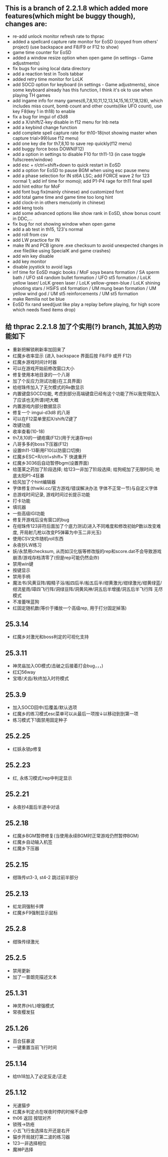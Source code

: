 ## This is a branch of 2.2.1.8 which added more features(which might be buggy though), changes are:
- re-add unlock monitor refresh rate to thprac
- added a spellcard capture rate monitor for EoSD (copyed from others' project) (use backspace and F8/F9 or F12 to show)
- game time counter for EoSD
- added a window resize option when open game (in settings - Game adjustments)
- fix bugs for using local data directory
- add a reaction test in Tools tabbar
- added retry time monitor for LoLK
- add SOCD option for keyboard (in settings - Game adjustments), since some keyboard already has this function, I think it's ok to use when playing TH games
- add ingame info for many games(6,7,8,10,11,12,13,14,15,16,17,18,128), which includes miss count, bomb count and other counts(like UFO count), use key F8(key 1 in th18) to enable
- fix a bug for imgui of d3d8
- add a X/shift/Z-key disable in f12 menu for lnb neta
- add a keybind change function
- add complete spell capture rate for th10-18(not showing master when capture trial>99)(use f12 menu)
- add one key die for th7,8,10 to save rep quickly(f12 menu)
- add buggy force boss DOWN(F12)
- add a option in settings to disable F10 for th11-13 (in case toggle fullscreen/window)
- add esc + r/ctrl+shift+down to quick restart in EoSD
- add a option for EoSD to pause BGM when using esc pause menu
- add a phase selection for IN st6A LSC;  add FORCE wave 2 for 123 normal 1; add inf time for momoji; add P1-P4 rage for th11 final spell
- add hint editor for MoF
- add font bug fix(mainly chinese) and customized font
- add total game time and game time too long hint
- add clock-in in others menu(only in chinese)
- add keng tools
- add some advanced options like show rank in EoSD, show bonus count in DDC,...
- fix bug for not showing window when open game
- add a ab test in th15, 123's normal
- add roll from csv
- add LW practice for IN
- make IN and PCB ignore .exe checksum to avoid unexpected changes in .exe file(like using SpecialK and game crashes)
- add win key disable
- add key monitor
- disable joystick to avoid lags
- inf time for EoSD magic books / MoF soya beans formation / SA sperm bath / UFO st4 random bullet formation / UFO st5 formation / LoLK yellow laser/ LoLK green laser / LoLK yellow-green-blue / LoLK shining shooting stars / HSiFS st4 formation / UM mung bean formation / UM yellow wind god / UM st5 reinforcements / UM st5 formation
- make Remilia not be blue
- EoSD fix rand seed(just like play a replay before playing, for high score which needs fixed items drop)

## 给 thprac 2.2.1.8 加了个实用(?) branch, 其加入的功能如下
- 重新把解锁刷新率加回来了
- 红魔乡收率显示 (进入 backspace 界面后按 F8/F9 或开 F12)
- 红魔乡游戏时间计时器
- 可以在游戏开始前修改窗口大小
- 修复使用本地目录的一个八哥
- 加了个反应力测试功能(在工具界面)
- 给绀珠传加入了无欠模式的Re数显示
- 内置键盘SOCD功能, 考虑到部分高端键盘已经有这个功能了所以我觉得加入了应该也无所谓(吧大概
- 内置游戏内部分数据显示
- 修复一个 imgui-d3d8 的八哥
- 可以在F12菜单里扣X/shift/Z键了
- 改键功能
- 收率查看(10-18)
- th7,8,10的一键疮痍(F12)(用于光速存rep)
- 八哥多多的boss下压器(F12)
- 设置th11-13靳用F10(以防窗口切换)
- 红魔乡ESC+R/ctrl+shift+下 快速重开
- 红魔乡3036后自动暂停bgm(设置界面)
- 给蓬莱之药加了阶段选择; 给123一非加了阶段选择; 给狗椛加了无限时间; 地底太阳P1-4狂暴
- 给风加了个hint编辑器
- 字体修复(thwiki.cc/官方游戏/错误解决办法   字体不正常一节)与自定义字体
- 总游戏时间记录, 游戏时间过长提示功能
- 打卡功能
- 填坑器
- 一些高级IGI功能
- 修复开游戏后没有窗口的bug
- 在绀珠传123非符后面加了个底力测试(进入不同难度和修改初始P数以改变难度, 开局射几枪以改变P5弹幕为中玉二非光玉)
- 使用CSV文件随机roll东西
- 永夜抄LW练习
- 妖/永禁用checksum, 从而如汉化版等修改版的rep和score.dat不会导致游戏崩溃/游戏存档清零了(但是rep可能仍然会炸)
- 禁用win键
- 按键显示
- 禁用手柄
- 魔法书/风黄豆阵/殿精子浴/船四后半/船五后半/绀黄激光/绀绿激光/绀黄绿蓝/绀流星雨/璋四飞行阵/洞绿豆阵/洞黄风神/洞五后半增援/洞五后半飞行阵 无尽模式
- 不准蕾咪蓝狗
- 红固定随机数(等价于播放一个高级rep, 用于打分固定掉落)

## 25.3.14
- 红魔乡对激光和boss判定的可视化支持

## 25.3.11
- 神灵庙加入OD模式(击破之后接着打会bug，，，)
- 红幻56way
- 宝塔/犬齿/秋终加入时符模式

## 25.3.9
- 加入SOCD回中/后覆盖/默认选项
- 红魔乡的练习模式esc菜单可以从最后一项按↓以移动到到第一项
- 练习模式下1面禁用固定种子

## 25.2.25
- 红妖永锁p修复

## 25.2.23
- 红, 永练习模式/rep中判定显示

## 25.2.21
- 永夜抄4面后半道中对话

## 25.2.18
- 红魔乡BGM暂停修复(当使用永续BGM时正常游戏仍然暂停BGM)
- 红魔乡自动输入机签
- 红魔乡下压器

## 25.2.15
- 绀珠传st3-3, st4-2 跳过前半部分

## 25.2.13
- 虹龙洞强制卡牌
- 红魔乡F9强制显示鼠标

## 25.2.8
- 绀珠传绿激光

## 25.2.5
- 禁用更新
- 加了一普朗克描述文本

## 25.1.31
- 神灵界(H/L)增强模式
- 常夜樱发狂

## 25.1.26
- 百合狂暴波
- 一键重置当前飞行时间

## 25.1.14
- 给th18加入了必定反走/正走

## 25.1.12
- 光速猫步
- 红魔乡判定点在咲夜时停的时候不会停
- th06 返回 按钮对齐
- 锁残->防疮
- 小五飞行虫选择左开还是右开
- 猫步开局就打第二波的练习器
- 123一非选择相位
- 魔神P选择